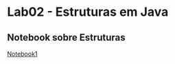 # Lab02 - Estruturas em Java

## Notebook sobre Estruturas

[Notebook1](notebook/lab02-java-estruturas-ra247381.ipynb)
